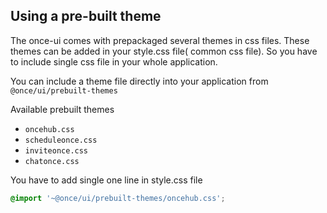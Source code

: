 ## Using a pre-built theme

The once-ui comes with prepackaged several themes in css files. These themes can be added in your style.css file( common css file). So you have to include single css file in your whole application.

You can include a theme file directly into your application from `@once/ui/prebuilt-themes`

Available prebuilt themes

- `oncehub.css`
- `scheduleonce.css`
- `inviteonce.css`
- `chatonce.css`

You have to add single one line in style.css file

```css
@import '~@once/ui/prebuilt-themes/oncehub.css';
```
